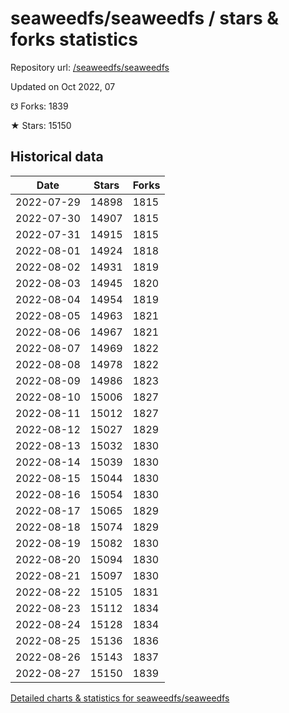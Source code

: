 # seaweedfs/seaweedfs / stars & forks statistics

Repository url: [/seaweedfs/seaweedfs](https://github.com/seaweedfs/seaweedfs)

Updated on Oct 2022, 07

☋ Forks: 1839

★ Stars: 15150

## Historical data
| Date | Stars | Forks |
|------|-------|-------|
| 2022-07-29 | 14898 | 1815 | 
| 2022-07-30 | 14907 | 1815 | 
| 2022-07-31 | 14915 | 1815 | 
| 2022-08-01 | 14924 | 1818 | 
| 2022-08-02 | 14931 | 1819 | 
| 2022-08-03 | 14945 | 1820 | 
| 2022-08-04 | 14954 | 1819 | 
| 2022-08-05 | 14963 | 1821 | 
| 2022-08-06 | 14967 | 1821 | 
| 2022-08-07 | 14969 | 1822 | 
| 2022-08-08 | 14978 | 1822 | 
| 2022-08-09 | 14986 | 1823 | 
| 2022-08-10 | 15006 | 1827 | 
| 2022-08-11 | 15012 | 1827 | 
| 2022-08-12 | 15027 | 1829 | 
| 2022-08-13 | 15032 | 1830 | 
| 2022-08-14 | 15039 | 1830 | 
| 2022-08-15 | 15044 | 1830 | 
| 2022-08-16 | 15054 | 1830 | 
| 2022-08-17 | 15065 | 1829 | 
| 2022-08-18 | 15074 | 1829 | 
| 2022-08-19 | 15082 | 1830 | 
| 2022-08-20 | 15094 | 1830 | 
| 2022-08-21 | 15097 | 1830 | 
| 2022-08-22 | 15105 | 1831 | 
| 2022-08-23 | 15112 | 1834 | 
| 2022-08-24 | 15128 | 1834 | 
| 2022-08-25 | 15136 | 1836 | 
| 2022-08-26 | 15143 | 1837 | 
| 2022-08-27 | 15150 | 1839 | 


[Detailed charts & statistics for seaweedfs/seaweedfs](https://reviewgithub.com/rep/seaweedfs/seaweedfs)
